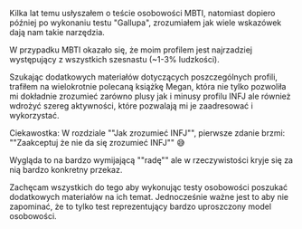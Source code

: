 Kilka lat temu usłyszałem o teście osobowości MBTI, natomiast dopiero później po wykonaniu testu "Gallupa", zrozumiałem jak wiele wskazówek dają nam takie narzędzia. 

W przypadku MBTI okazało się, że moim profilem jest najrzadziej występujący z wszystkich szesnastu (~1-3% ludzkości). 

Szukając dodatkowych materiałów dotyczących poszczególnych profili, trafiłem na wielokrotnie polecaną książkę Megan, która nie tylko pozwoliła mi dokładnie zrozumieć zarówno plusy jak i minusy profilu INFJ ale również wdrożyć szereg aktywności, które pozwalają mi je zaadresować i wykorzystać. 

Ciekawostka: W rozdziale ""Jak zrozumieć INFJ"", pierwsze zdanie brzmi: ""Zaakceptuj że nie da się zrozumieć INFJ"" 😅

Wygląda to na bardzo wymijającą ""radę"" ale w rzeczywistości kryje się za nią bardzo konkretny przekaz. 

Zachęcam wszystkich do tego aby wykonując testy osobowości poszukać dodatkowych materiałów na ich temat. Jednocześnie ważne jest to aby nie zapominać, że to tylko test reprezentujący bardzo uproszczony model osobowości. 